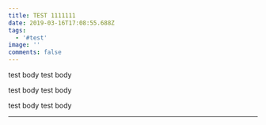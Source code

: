 ```yaml
---
title: TEST 1111111
date: 2019-03-16T17:08:55.688Z
tags:
  - '#test'
image: ''
comments: false
---
```

test body test body

test body test body

test body test body <hr>
